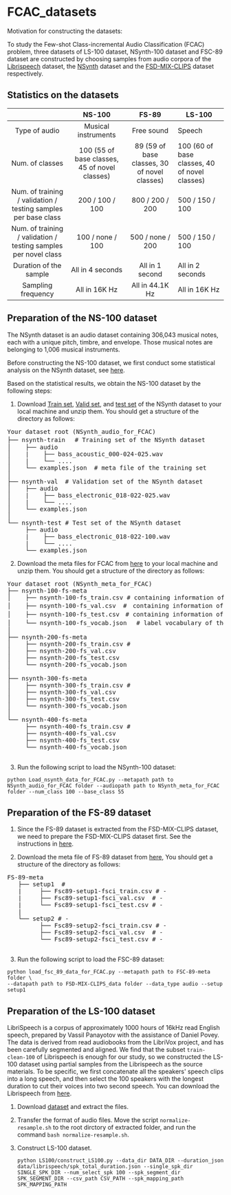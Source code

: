 # FCAC_datasets

Motivation for constructing the datasets: 

To study the Few-shot Class-incremental Audio Classification (FCAC) problem, three datasets of LS-100 dataset, NSynth-100 dataset and FSC-89 dataset are constructed by choosing samples from audio corpora of the [Librispeech](https://www.openslr.org/12/) dataset, the [NSynth](https://magenta.tensorflow.org/datasets/nsynth) dataset and the [FSD-MIX-CLIPS](https://zenodo.org/record/5574135#.YWyINEbMIWo) dataset respectively.


## Statistics on the datasets
|                                                              |                    NS-100                     |                    FS-89                     | LS-100                                        |
| :----------------------------------------------------------: | :-------------------------------------------: | :------------------------------------------: | --------------------------------------------- |
|                        Type of audio                         |              Musical instruments              |                  Free sound                  | Speech                                        |
|                       Num. of classes                        | 100 (55 of base classes, 45 of novel classes) | 89 (59 of base classes, 30 of novel classes) | 100 (60 of base classes, 40 of novel classes) |
| Num. of training / validation / testing samples per base class |                200 / 100 / 100                |               800 / 200 / 200                | 500 / 150 / 100                               |
| Num. of training / validation / testing samples per novel class |               100 / none / 100                |               500 / none / 200               | 500 / 150 / 100                               |
|                    Duration of the sample                    |               All in 4 seconds                |               All in 1 second                | All in 2 seconds                              |
|                      Sampling frequency                      |                 All in 16K Hz                 |               All in 44.1K Hz                | All in 16K Hz                                 |

## Preparation of the NS-100 dataset


The NSynth dataset is an audio dataset containing 306,043 musical notes, each with a unique pitch, timbre, and envelope. 
Those musical notes are belonging to 1,006 musical instruments. 

Before constructing the NS-100 dataset, we first conduct some statistical analysis on the NSynth dataset, see [here](/Statistics_of_the_NSynth_dataset.md).

Based on the statistical results, we obtain the NS-100 dataset by the following steps:

1. Download [Train set](http://download.magenta.tensorflow.org/datasets/nsynth/nsynth-train.jsonwav.tar.gz), [Valid set](http://download.magenta.tensorflow.org/datasets/nsynth/nsynth-valid.jsonwav.tar.gz), and [test set](http://download.magenta.tensorflow.org/datasets/nsynth/nsynth-test.jsonwav.tar.gz) of the NSynth dataset to your local machine and unzip them.
You should get a structure of the directory as follows:
<pre>
Your dataset root (NSynth_audio_for_FCAC)
├── nsynth-train　 # Training set of the NSynth dataset
│    ├── audio
│    |    ├── bass_acoustic_000-024-025.wav
│    |    └── ....
│    └── examples.json  # meta file of the training set
│
├── nsynth-val  # Validation set of the NSynth dataset
│    ├── audio
│    |    ├── bass_electronic_018-022-025.wav
│    |    └── ....
│    └── examples.json
│
└── nsynth-test # Test set of the NSynth dataset
     ├── audio
     |    ├── bass_electronic_018-022-100.wav
     |    └── ....
     └── examples.json
</pre>
2. Download the meta files for FCAC from [here](./Nsynth_meta_for_FCAC) to your local machine and unzip them.
You should get a structure of the directory as follows:
<pre>
Your dataset root (NSynth_meta_for_FCAC)
├── nsynth-100-fs-meta
│    ├── nsynth-100-fs_train.csv # containing information of all training samples from the base and novel classes
│    ├── nsynth-100-fs_val.csv  #　containing information of all validation samples from the base classes
│    ├── nsynth-100-fs_test.csv　# containing information of all test samples from the old and novel classes
│    └── nsynth-100-fs_vocab.json 　# label vocabulary of the dataset
│    
├── nsynth-200-fs-meta
│    ├── nsynth-200-fs_train.csv #  
│    ├── nsynth-200-fs_val.csv
│    ├── nsynth-200-fs_test.csv
│    └── nsynth-200-fs_vocab.json
│    
├── nsynth-300-fs-meta
│    ├── nsynth-300-fs_train.csv #  
│    ├── nsynth-300-fs_val.csv
│    ├── nsynth-300-fs_test.csv
│    └── nsynth-300-fs_vocab.json
│       
└── nsynth-400-fs-meta
     ├── nsynth-400-fs_train.csv #  
     ├── nsynth-400-fs_val.csv
     ├── nsynth-400-fs_test.csv
     └── nsynth-400-fs_vocab.json

</pre>

3. Run the following script to load the NSynth-100 dataset:
```
python Load_nsynth_data_for_FCAC.py --metapath path to NSynth_audio_for_FCAC folder --audiopath path to NSynth_meta_for_FCAC folder --num_class 100 --base_class 55

```

## Preparation of the FS-89 dataset

1. Since the FS-89 dataset is extracted from the FSD-MIX-CLIPS dataset, we need to prepare the FSD-MIX-CLIPS dataset first. See the instructions in
[here](./Preparation_of_the_FSD-MIX-CLIPS_dataset/README.md).

2. Download the meta file of FS-89 dataset from [here](./FSC-89-meta), You should get a structure of the directory as follows:

<pre>
FS-89-meta   
   ├── setup1  # 
   |     ├── Fsc89-setup1-fsci_train.csv # -  
   |     ├── Fsc89-setup1-fsci_val.csv  # -  
   |     └── Fsc89-setup1-fsci_test.csv # -  
   |
   └── setup2 # -  
         ├── Fsc89-setup2-fsci_train.csv # -  
         ├── Fsc89-setup2-fsci_val.csv  # -  
         └── Fsc89-setup2-fsci_test.csv # -  

</pre>

3. Run the following script to load the FSC-89 dataset:

```
python load_fsc_89_data_for_FCAC.py --metapath path to FSC-89-meta folder \
--datapath path to FSD-MIX-CLIPS_data folder --data_type audio --setup setup1
```

## Preparation of the LS-100 dataset



LibriSpeech is a corpus of approximately 1000 hours of 16kHz read English speech, prepared by Vassil Panayotov with the assistance of Daniel Povey. The data is derived from read audiobooks from the LibriVox project, and has been carefully segmented and aligned. We find that the subset `train-clean-100` of Librispeech is enough for our study, so we constructed the LS-100 dataset using partial samples from the Librispeech as the source materials. To be specific, we first concatenate all the speakers' speech clips into a long speech, and then select the 100 speakers with the longest duration to cut their voices into two second speech. You can download the Librispeech from [here](https://www.openslr.org/12/).

1. Download [dataset](https://www.openslr.org/resources/12/train-clean-100.tar.gz) and extract the files.

2. Transfer the format of audio files. Move the script `normalize-resample.sh` to the root dirctory of extracted folder, and run the command `bash normalize-resample.sh`.

3. Construct LS-100 dataset.

   ```
   python LS100/construct_LS100.py --data_dir DATA_DIR --duration_json data/librispeech/spk_total_duration.json --single_spk_dir SINGLE_SPK_DIR --num_select_spk 100 --spk_segment_dir SPK_SEGMENT_DIR --csv_path CSV_PATH --spk_mapping_path SPK_MAPPING_PATH
   ```

   
